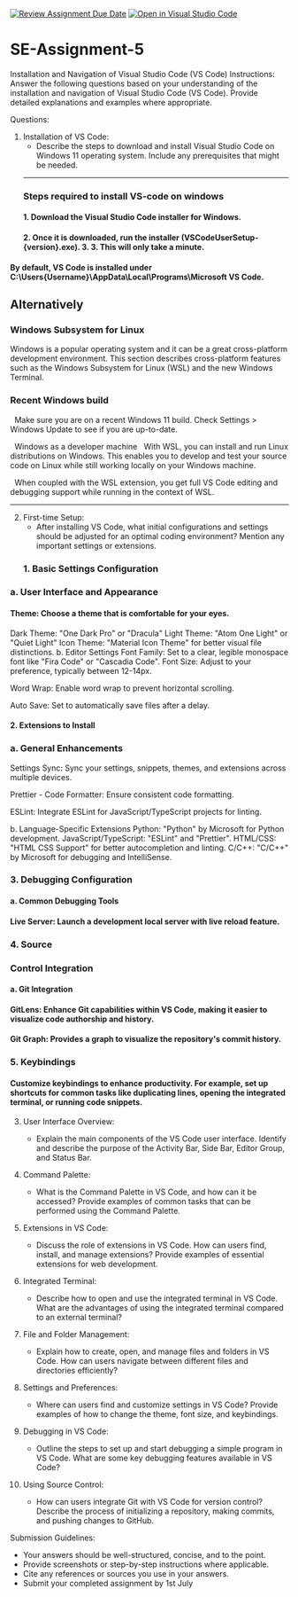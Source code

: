 [![Review Assignment Due Date](https://classroom.github.com/assets/deadline-readme-button-24ddc0f5d75046c5622901739e7c5dd533143b0c8e959d652212380cedb1ea36.svg)](https://classroom.github.com/a/XoLGRbHq)
[![Open in Visual Studio Code](https://classroom.github.com/assets/open-in-vscode-718a45dd9cf7e7f842a935f5ebbe5719a5e09af4491e668f4dbf3b35d5cca122.svg)](https://classroom.github.com/online_ide?assignment_repo_id=15255716&assignment_repo_type=AssignmentRepo)
# SE-Assignment-5
Installation and Navigation of Visual Studio Code (VS Code)
 Instructions:
Answer the following questions based on your understanding of the installation and navigation of Visual Studio Code (VS Code). Provide detailed explanations and examples where appropriate.

 Questions:

1. Installation of VS Code:
   - Describe the steps to download and install Visual Studio Code on Windows 11 operating system. Include any prerequisites that might be needed.
   ---
   ### Steps required to install VS-code on windows
    #### 1. Download the Visual Studio Code installer for Windows.
    #### 2. Once it is downloaded, run the installer (VSCodeUserSetup-{version}.exe). 3. 3. This will only take a minute.
#### By default, VS Code is installed under C:\Users\{Username}\AppData\Local\Programs\Microsoft VS Code.
## Alternatively

### Windows Subsystem for Linux
Windows is a popular operating system and it can be a great cross-platform development environment. This section describes cross-platform features such as the Windows Subsystem for Linux (WSL) and the new Windows Terminal.

### Recent Windows build
&nbsp;&nbsp;Make sure you are on a recent Windows 11 build. Check Settings > Windows Update to see if you are up-to-date.

&nbsp;&nbsp;Windows as a developer machine
&nbsp;&nbsp;With WSL, you can install and run Linux distributions on Windows. This enables you to develop and test your source code on Linux while still working locally on your Windows machine.

&nbsp;&nbsp;When coupled with the WSL extension, you get full VS Code editing and debugging support while running in the context of WSL.

---
2. First-time Setup:
   - After installing VS Code, what initial configurations and settings should be adjusted for an optimal coding environment? Mention any important settings or extensions.
   ### 1. Basic Settings Configuration
### a. User Interface and Appearance
#### Theme: Choose a theme that is comfortable for your eyes.
Dark Theme: "One Dark Pro" or "Dracula"
Light Theme: "Atom One Light" or "Quiet Light"
Icon Theme: "Material Icon Theme" for better visual file distinctions.
b. Editor Settings
Font Family: Set to a clear, legible monospace font like "Fira Code" or "Cascadia Code".
Font Size: Adjust to your preference, typically between 12-14px.

Word Wrap: Enable word wrap to prevent horizontal scrolling.

Auto Save: Set to automatically save files after a delay.

#### 2. Extensions to Install
### a. General Enhancements
Settings Sync: Sync your settings, snippets, themes, and extensions across multiple devices.

Prettier - Code Formatter: Ensure consistent code formatting.


ESLint: Integrate ESLint for JavaScript/TypeScript projects for linting.

b. Language-Specific Extensions
Python: "Python" by Microsoft for Python development.
JavaScript/TypeScript: "ESLint" and "Prettier".
HTML/CSS: "HTML CSS Support" for better autocompletion and linting.
C/C++: "C/C++" by Microsoft for debugging and IntelliSense.
### 3. Debugging Configuration
#### a. Common Debugging Tools

#### Live Server: Launch a development local server with live reload feature.
### 4. Source 
### Control Integration
#### a. Git Integration
#### GitLens: Enhance Git capabilities within VS Code, making it easier to visualize code authorship and history.
#### Git Graph: Provides a graph to visualize the repository's commit history.

### 5. Keybindings
#### Customize keybindings to enhance productivity. For example, set up shortcuts for common tasks like duplicating lines, opening the integrated terminal, or running code snippets.


3. User Interface Overview:
   - Explain the main components of the VS Code user interface. Identify and describe the purpose of the Activity Bar, Side Bar, Editor Group, and Status Bar.

4. Command Palette:
   - What is the Command Palette in VS Code, and how can it be accessed? Provide examples of common tasks that can be performed using the Command Palette.

5. Extensions in VS Code:
   - Discuss the role of extensions in VS Code. How can users find, install, and manage extensions? Provide examples of essential extensions for web development.

6. Integrated Terminal:
   - Describe how to open and use the integrated terminal in VS Code. What are the advantages of using the integrated terminal compared to an external terminal?

7. File and Folder Management:
   - Explain how to create, open, and manage files and folders in VS Code. How can users navigate between different files and directories efficiently?

8. Settings and Preferences:
   - Where can users find and customize settings in VS Code? Provide examples of how to change the theme, font size, and keybindings.

9. Debugging in VS Code:
   - Outline the steps to set up and start debugging a simple program in VS Code. What are some key debugging features available in VS Code?

10. Using Source Control:
    - How can users integrate Git with VS Code for version control? Describe the process of initializing a repository, making commits, and pushing changes to GitHub.

 Submission Guidelines:
- Your answers should be well-structured, concise, and to the point.
- Provide screenshots or step-by-step instructions where applicable.
- Cite any references or sources you use in your answers.
- Submit your completed assignment by 1st July 

